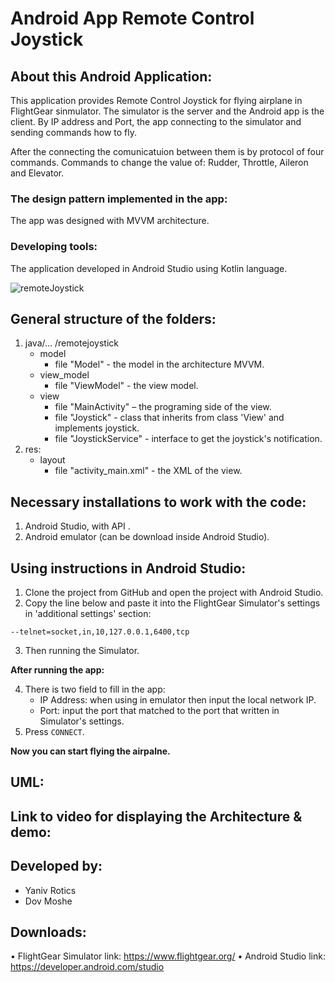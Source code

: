 
# Android App Remote Control Joystick


## About this Android Application:

This application provides Remote Control Joystick for flying airplane in FlightGear sinmulator. The simulator is the server and the Android app is the client. By IP address and Port, the app connecting to the simulator and sending commands how to fly.

After the connecting the comunicatuion between them is by protocol of four commands. Commands to change the value of: Rudder, Throttle, Aileron and Elevator.

### The design pattern implemented in the app:

The app was designed with MVVM architecture.

### Developing tools:

The application developed in Android Studio using Kotlin language.

![remoteJoystick](https://user-images.githubusercontent.com/72437425/123385748-9073f680-d59e-11eb-93d5-d910327c42db.png)

## General structure of the folders:
1. java/... /remotejoystick
	- model
		- file "Model" - the model in the architecture MVVM.
	- view_model
		- file "ViewModel" - the view model.
	- view
		- file "MainActivity" – the programing side of the view.
		- file "Joystick" - class that inherits from class 'View' and implements joystick.
		- file "JoystickService" - interface to get the joystick's notification.
2. res:
	- layout
		- file "activity_main.xml" - the XML of the view.


## Necessary installations to work with the code:
1.	Android Studio, with API      .
2.	Android emulator (can be download inside Android Studio).

## Using instructions in Android Studio:
1. Clone the project from GitHub and open the project with Android Studio.
2. Copy the line below and paste it into the FlightGear Simulator's settings in 'additional settings' section:
```
--telnet=socket,in,10,127.0.0.1,6400,tcp
```
3. Then running the Simulator.

**After running the app:**

4. There is two field to fill in the app:
	- IP Address: when using in emulator then input the local network IP.
	- Port: input the port that matched to the port that written in Simulator's settings.
5. Press `CONNECT`.

**Now you can start flying the airpalne.**


## UML:


## Link to video for displaying the Architecture & demo:


## Developed by:
* Yaniv Rotics
* Dov Moshe

## Downloads:
•	FlightGear Simulator link: https://www.flightgear.org/
•	Android Studio link: https://developer.android.com/studio
